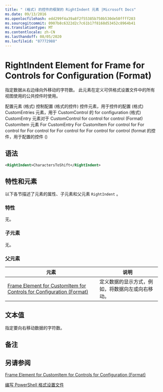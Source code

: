 ```yaml
---
title: " (格式) 的控件的框架的 RightIndent 元素 |Microsoft Docs"
ms.date: 09/13/2016
ms.openlocfilehash: edd299f4a39a8f2f55385b750b530de50ffff203
ms.sourcegitcommit: 0907b8c6322d2c7c61b17f8168d53452c8964b41
ms.translationtype: MT
ms.contentlocale: zh-CN
ms.lasthandoff: 08/05/2020
ms.locfileid: "87772988"
---
```

# <a name="rightindent-element-for-frame-for-controls-for-configuration-format"></a>RightIndent Element for Frame for Controls for Configuration (Format)

指定数据从右边缘向外移动的字符数。 此元素在定义可供格式设置文件中的所有视图使用的公共控件时使用。

配置元素 (格式) 控制配置 (格式的控件) 控件元素，用于控件的配置 (格式) CustomEntries 元素，用于 CustomControl 的 for configuration (格式) CustomEntry 元素对于 CustomControl for control for control (Format) CustomItem 元素 For CustomEntry For CustomItem For control for For control for For control for For control for For control for control (format 的控件，用于配置的控件 () 

## <a name="syntax"></a>语法

```xml
<RightIndent>CharactersToShift</RightIndent>
```

## <a name="attributes-and-elements"></a>特性和元素

以下各节描述了元素的属性、子元素和父元素 `RightIndent` 。

### <a name="attributes"></a>特性

无。

### <a name="child-elements"></a>子元素

无。

### <a name="parent-elements"></a>父元素

|元素|说明|
|-------------|-----------------|
|[Frame Element for CustomItem for Controls for Configuration (Format)](./frame-element-for-customitem-for-controls-for-configuration-format.md)|定义数据的显示方式，例如，将数据向左或向右移动。|

## <a name="text-value"></a>文本值

指定要向右移动数据的字符数。

## <a name="remarks"></a>备注

## <a name="see-also"></a>另请参阅

[Frame Element for CustomItem for Controls for Configuration (Format)](./frame-element-for-customitem-for-controls-for-configuration-format.md)

[编写 PowerShell 格式设置文件](./writing-a-powershell-formatting-file.md)
